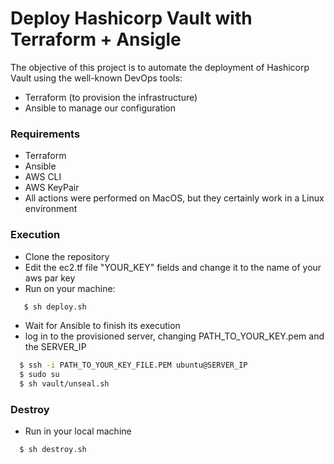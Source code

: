 # Deploy Hashicorp Vault with Terraform + Ansigle
The objective of this project is to automate the deployment of Hashicorp Vault using the well-known DevOps tools: 
 * Terraform (to provision the infrastructure) 
 * Ansible to manage our configuration

### Requirements

 * Terraform
 * Ansible
 * AWS CLI
 * AWS KeyPair
 * All actions were performed on MacOS, but they certainly work in a Linux environment

### Execution
 * Clone the repository
 * Edit the ec2.tf file "YOUR_KEY" fields and change it to the name of your aws par key
 * Run on your machine:
```sh
   $ sh deploy.sh
```
 * Wait for Ansible to finish its execution
 * log in to the provisioned server, changing PATH_TO_YOUR_KEY.pem and the SERVER_IP

```sh
  $ ssh -i PATH_TO_YOUR_KEY_FILE.PEM ubuntu@SERVER_IP
  $ sudo su 
  $ sh vault/unseal.sh
```
### Destroy
 * Run in your local machine
 ```sh
   $ sh destroy.sh
```

<!-- Deploy Hashicorp Vault Using Terraform + ANSIBLE

PRE REQ: 
TERRAFORM + ANSIBLE + AWS CLI installed + AWS Key Pair ( mykey.pem )

ADD in to this directory your AWS KEY.pem File

CHANGE IN TERRAFORM FILE TO YOUR KEY
  key_name = "YOUR_KEY"
  
 Run in your Terminal 
 $sh deploy.sh
 
 After installed login in to your server
 ssh -i yourKey.pem ubuntu@IP

RUN in the server terminal:
$sudo sh ~/ubuntu/vault/unseal.sh


IF YOU WANT TO DESTROY, RUN IN YOUR MACHINE
$sh destroy.sh -->

  
